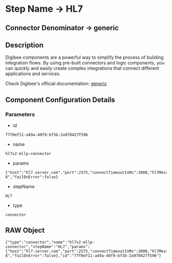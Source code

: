 # Step Name -> HL7
## Connector Denominator -> generic

## Description

Digibee components are a powerful way to simplify the process of building integration flows. By using pre-built connectors and logic components, you can quickly and easily create complex integrations that connect different applications and services.

Check Digibee's official documentation: [generic](https://docs.digibee.com/documentation "Digibee documentation")

## Component Configuration Details
### Parameters

* id
```
77f0ef11-a49a-40f9-bf3b-2a970427f596
```

* name
```
hl7v2-mllp-connector
```

* params
```
{"host":"hl7.server.com","port":2575,"connectTimeoutInMs":3000,"hl7Message":"","hl7MessageCharset":"UTF-8","failOnError":false}
```

* stepName
```
HL7
```

* type
```
connector
```


## RAW Object

```
{"type":"connector","name":"hl7v2-mllp-connector","stepName":"HL7","params":{"host":"hl7.server.com","port":2575,"connectTimeoutInMs":3000,"hl7Message":"","hl7MessageCharset":"UTF-8","failOnError":false},"id":"77f0ef11-a49a-40f9-bf3b-2a970427f596"}
```